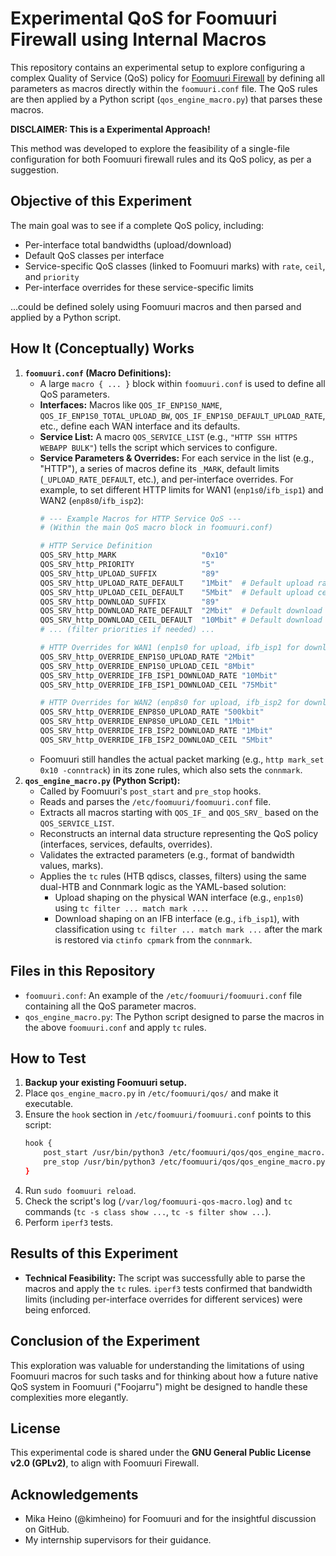 # Experimental QoS for Foomuuri Firewall using Internal Macros

This repository contains an experimental setup to explore configuring a complex Quality of Service (QoS) policy for [Foomuuri Firewall](https://github.com/FoobarOy/foomuuri) by defining all parameters as macros directly within the `foomuuri.conf` file. The QoS rules are then applied by a Python script (`qos_engine_macro.py`) that parses these macros.

**DISCLAIMER: This is a Experimental Approach!**

This method was developed to explore the feasibility of a single-file configuration for both Foomuuri firewall rules and its QoS policy, as per a suggestion.

## Objective of this Experiment

The main goal was to see if a complete QoS policy, including:
* Per-interface total bandwidths (upload/download)
* Default QoS classes per interface
* Service-specific QoS classes (linked to Foomuuri marks) with `rate`, `ceil`, and `priority`
* Per-interface overrides for these service-specific limits

...could be defined solely using Foomuuri macros and then parsed and applied by a Python script.

## How It (Conceptually) Works

1.  **`foomuuri.conf` (Macro Definitions):**
    * A large `macro { ... }` block within `foomuuri.conf` is used to define all QoS parameters.
    * **Interfaces:** Macros like `QOS_IF_ENP1S0_NAME`, `QOS_IF_ENP1S0_TOTAL_UPLOAD_BW`, `QOS_IF_ENP1S0_DEFAULT_UPLOAD_RATE`, etc., define each WAN interface and its defaults.
    * **Service List:** A macro `QOS_SERVICE_LIST` (e.g., `"HTTP SSH HTTPS WEBAPP BULK"`) tells the script which services to configure.
    * **Service Parameters & Overrides:** For each service in the list (e.g., "HTTP"), a series of macros define its `_MARK`, default limits (`_UPLOAD_RATE_DEFAULT`, etc.), and per-interface overrides. For example, to set different HTTP limits for WAN1 (`enp1s0`/`ifb_isp1`) and WAN2 (`enp8s0`/`ifb_isp2`):
        ```bash
        # --- Example Macros for HTTP Service QoS ---
        # (Within the main QoS macro block in foomuuri.conf)

        # HTTP Service Definition
        QOS_SRV_http_MARK                   "0x10"
        QOS_SRV_http_PRIORITY               "5"
        QOS_SRV_http_UPLOAD_SUFFIX          "89"
        QOS_SRV_http_UPLOAD_RATE_DEFAULT    "1Mbit"  # Default upload rate for HTTP
        QOS_SRV_http_UPLOAD_CEIL_DEFAULT    "5Mbit"  # Default upload ceil for HTTP
        QOS_SRV_http_DOWNLOAD_SUFFIX        "89"
        QOS_SRV_http_DOWNLOAD_RATE_DEFAULT  "2Mbit"  # Default download rate for HTTP
        QOS_SRV_http_DOWNLOAD_CEIL_DEFAULT  "10Mbit" # Default download ceil for HTTP
        # ... (filter priorities if needed) ...

        # HTTP Overrides for WAN1 (enp1s0 for upload, ifb_isp1 for download)
        QOS_SRV_http_OVERRIDE_ENP1S0_UPLOAD_RATE "2Mbit"
        QOS_SRV_http_OVERRIDE_ENP1S0_UPLOAD_CEIL "8Mbit"
        QOS_SRV_http_OVERRIDE_IFB_ISP1_DOWNLOAD_RATE "10Mbit"
        QOS_SRV_http_OVERRIDE_IFB_ISP1_DOWNLOAD_CEIL "75Mbit"

        # HTTP Overrides for WAN2 (enp8s0 for upload, ifb_isp2 for download)
        QOS_SRV_http_OVERRIDE_ENP8S0_UPLOAD_RATE "500kbit"
        QOS_SRV_http_OVERRIDE_ENP8S0_UPLOAD_CEIL "1Mbit"
        QOS_SRV_http_OVERRIDE_IFB_ISP2_DOWNLOAD_RATE "1Mbit"
        QOS_SRV_http_OVERRIDE_IFB_ISP2_DOWNLOAD_CEIL "5Mbit"
        ```
    * Foomuuri still handles the actual packet marking (e.g., `http mark_set 0x10 -conntrack`) in its zone rules, which also sets the `connmark`.
2.  **`qos_engine_macro.py` (Python Script):**
    * Called by Foomuuri's `post_start` and `pre_stop` hooks.
    * Reads and parses the `/etc/foomuuri/foomuuri.conf` file.
    * Extracts all macros starting with `QOS_IF_` and `QOS_SRV_` based on the `QOS_SERVICE_LIST`.
    * Reconstructs an internal data structure representing the QoS policy (interfaces, services, defaults, overrides).
    * Validates the extracted parameters (e.g., format of bandwidth values, marks).
    * Applies the `tc` rules (HTB qdiscs, classes, filters) using the same dual-HTB and Connmark logic as the YAML-based solution:
        * Upload shaping on the physical WAN interface (e.g., `enp1s0`) using `tc filter ... match mark ...`.
        * Download shaping on an IFB interface (e.g., `ifb_isp1`), with classification using `tc filter ... match mark ...` after the mark is restored via `ctinfo cpmark` from the `connmark`.

## Files in this Repository

* `foomuuri.conf`: An example of the `/etc/foomuuri/foomuuri.conf` file containing all the QoS parameter macros.
* `qos_engine_macro.py`: The Python script designed to parse the macros in the above `foomuuri.conf` and apply `tc` rules.

## How to Test

1.  **Backup your existing Foomuuri setup.**
2.  Place `qos_engine_macro.py` in `/etc/foomuuri/qos/` and make it executable.
3.  Ensure the `hook` section in `/etc/foomuuri/foomuuri.conf` points to this script:
    ```bash
    hook {
        post_start /usr/bin/python3 /etc/foomuuri/qos/qos_engine_macro.py --start --config-file /etc/foomuuri/foomuuri.conf
        pre_stop /usr/bin/python3 /etc/foomuuri/qos/qos_engine_macro.py --stop --config-file /etc/foomuuri/foomuuri.conf
    }
    ```
4.  Run `sudo foomuuri reload`.
5.  Check the script's log (`/var/log/foomuuri-qos-macro.log`) and `tc` commands (`tc -s class show ...`, `tc -s filter show ...`).
6.  Perform `iperf3` tests.

## Results of this Experiment

* **Technical Feasibility:** The script was successfully able to parse the macros and apply the `tc` rules. `iperf3` tests confirmed that bandwidth limits (including per-interface overrides for different services) were being enforced.

## Conclusion of the Experiment

This exploration was valuable for understanding the limitations of using Foomuuri macros for such tasks and for thinking about how a future native QoS system in Foomuuri ("Foojarru") might be designed to handle these complexities more elegantly.

## License

This experimental code is shared under the **GNU General Public License v2.0 (GPLv2)**, to align with Foomuuri Firewall.

## Acknowledgements
* Mika Heino (@kimheino) for Foomuuri and for the insightful discussion on GitHub.
* My internship supervisors for their guidance.
